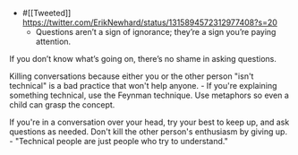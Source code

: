 - #[[Tweeted]] https://twitter.com/ErikNewhard/status/1315894572312977408?s=20
    - Questions aren’t a sign of ignorance; they’re a sign you’re paying attention.

If you don’t know what’s going on, there’s no shame in asking questions.

Killing conversations because either you or the other person "isn't technical" is a bad practice that won't help anyone.
    - If you're explaining something technical, use the Feynman technique. Use metaphors so even a child can grasp the concept.

If you're in a conversation over your head, try your best to keep up, and ask questions as needed. Don't kill the other person's enthusiasm by giving up.
    - "Technical people are just people who try to understand."
